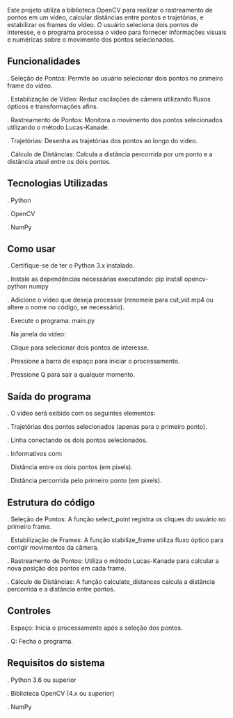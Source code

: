 Este projeto utiliza a biblioteca OpenCV para realizar o rastreamento de pontos em um vídeo, calcular distâncias entre pontos e trajetórias, e estabilizar os frames do vídeo. O usuário seleciona dois pontos de interesse, e o programa processa o vídeo para fornecer informações visuais e numéricas sobre o movimento dos pontos selecionados.

## **Funcionalidades**

. Seleção de Pontos: Permite ao usuário selecionar dois pontos no primeiro frame do vídeo.

. Estabilização de Vídeo: Reduz oscilações de câmera utilizando fluxos ópticos e transformações afins.

. Rastreamento de Pontos: Monitora o movimento dos pontos selecionados utilizando o método Lucas-Kanade.

. Trajetórias: Desenha as trajetórias dos pontos ao longo do vídeo.

. Cálculo de Distâncias: Calcula a distância percorrida por um ponto e a distância atual entre os dois pontos.

## **Tecnologias Utilizadas**

. Python

. OpenCV

. NumPy

## **Como usar**

. Certifique-se de ter o Python 3.x instalado.

. Instale as dependências necessárias executando:
  pip install opencv-python numpy

. Adicione o vídeo que deseja processar (renomeie para cut_vid.mp4 ou altere o nome no código, se necessário).

. Execute o programa:
  main.py

. Na janela do vídeo:

. Clique para selecionar dois pontos de interesse.

. Pressione a barra de espaço para iniciar o processamento.

. Pressione Q para sair a qualquer momento.

## **Saída do programa**

. O vídeo será exibido com os seguintes elementos:

. Trajetórias dos pontos selecionados (apenas para o primeiro ponto).

. Linha conectando os dois pontos selecionados.

. Informativos com:

. Distância entre os dois pontos (em pixels).

. Distância percorrida pelo primeiro ponto (em pixels).

## **Estrutura do código**

. Seleção de Pontos: A função select_point registra os cliques do usuário no primeiro frame.

. Estabilização de Frames: A função stabilize_frame utiliza fluxo óptico para corrigir movimentos da câmera.

. Rastreamento de Pontos: Utiliza o método Lucas-Kanade para calcular a nova posição dos pontos em cada frame.

. Cálculo de Distâncias: A função calculate_distances calcula a distância percorrida e a distância entre pontos.

## **Controles**

. Espaço: Inicia o processamento após a seleção dos pontos.

. Q: Fecha o programa.

## **Requisitos do sistema**

. Python 3.6 ou superior

. Biblioteca OpenCV (4.x ou superior)

. NumPy
